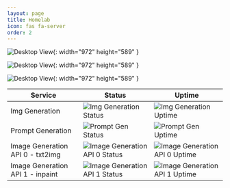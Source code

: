 ```yaml
---
layout: page
title: Homelab
icon: fas fa-server
order: 2
---
```


![Desktop View](https://github.com/JakeTurner616/JakeTurner616.github.io/blob/363d28fe6287a03c9846776c11ad2546a669c4e5/assets/img/homelab.jpg?raw=true){: width="972" height="589" }

![Desktop View](https://github.com/JakeTurner616/JakeTurner616.github.io/blob/363d28fe6287a03c9846776c11ad2546a669c4e5/assets/img/pc-2-nvidia.jpg?raw=true){: width="972" height="589" }

![Desktop View](https://github.com/JakeTurner616/JakeTurner616.github.io/blob/363d28fe6287a03c9846776c11ad2546a669c4e5/assets/img/pc-2-amd.jpg?raw=true){: width="972" height="589" }


| Service | Status | Uptime |
|---------|--------|--------|
| Img Generation | ![Img Generation Status](https://status.serverboi.org/api/badge/1/status) | ![Img Generation Uptime](https://status.serverboi.org/api/badge/1/uptime) |
| Prompt Generation | ![Prompt Gen Status](https://status.serverboi.org/api/badge/2/status) | ![Prompt Gen Uptime](https://status.serverboi.org/api/badge/2/uptime) |
| Image Generation API 0 - txt2img | ![Image Generation API 0 Status](https://status.serverboi.org/api/badge/3/status) | ![Image Generation API 0 Uptime](https://status.serverboi.org/api/badge/3/uptime) |
| Image Generation API 1 - inpaint | ![Image Generation API 1 Status](https://status.serverboi.org/api/badge/4/status) | ![Image Generation API 1 Uptime](https://status.serverboi.org/api/badge/4/uptime) |
